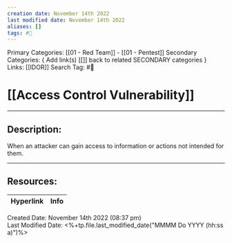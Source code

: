 ```yaml
---
creation date: November 14th 2022
last modified date: November 14th 2022
aliases: []
tags: #📕
---
```


Primary Categories: [[01 - Red Team]] - [[01 - Pentest]]
Secondary Categories:  { Add link(s) [[]] back to related SECONDARY categories }
Links: [[IDOR]]
Search Tag: #📕  

# [[Access Control Vulnerability]]  
___

## Description:  
When an attacker can gain access to information or actions not intended for them.



___

## Resources:

| Hyperlink | Info |
| --------- | ---- |


Created Date: November 14th 2022 (08:37 pm)  
Last Modified Date: <%+tp.file.last_modified_date("MMMM Do YYYY (hh:ss a)")%>

